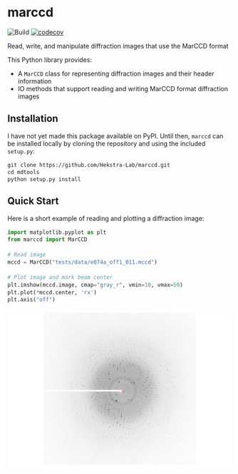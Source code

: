 # marccd  
![Build](https://github.com/Hekstra-Lab/marccd/workflows/Build/badge.svg)
[![codecov](https://codecov.io/gh/Hekstra-Lab/marccd/branch/master/graph/badge.svg)](https://codecov.io/gh/Hekstra-Lab/marccd)  

Read, write, and manipulate diffraction images that use the MarCCD format

This Python library provides:
- A `MarCCD` class for representing diffraction images and their header information
- IO methods that support reading and writing MarCCD format diffraction images

## Installation

I have not yet made this package available on PyPI. Until then, `marccd` can be
installed locally by cloning the repository and using the included `setup.py`:

```
git clone https://github.com/Hekstra-Lab/marccd.git
cd mdtools
python setup.py install
```

## Quick Start

Here is a short example of reading and plotting a diffraction image:

```python
import matplotlib.pyplot as plt
from marccd import MarCCD

# Read image
mccd = MarCCD("tests/data/e074a_off1_011.mccd")

# Plot image and mark beam center
plt.imshow(mccd.image, cmap="gray_r", vmin=10, vmax=50)
plt.plot(*mccd.center, 'rx')
plt.axis("off")
```
<img src="https://github.com/Hekstra-Lab/marccd/blob/master/tests/data/image.png" width="800" class="center">

